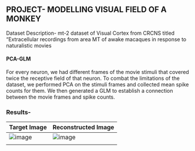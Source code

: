 ## PROJECT- MODELLING VISUAL FIELD OF A MONKEY
Dataset Description- mt-2 dataset of Visual Cortex from CRCNS titled “Extracellular recordings from area MT of awake macaques in response to naturalistic movies    

#### PCA-GLM   
For every neuron, we had different frames of the movie stimuli that covered twice the receptive field of that neuron. To combat the limitations of the dataset, we performed PCA on the stimuli frames and collected mean spike counts for them. We then generated a GLM to establish a connection between the movie frames and spike counts.     

### Results-
| Target Image   | Reconstructed Image |
| ------- | ------- |
|![image](https://user-images.githubusercontent.com/78497850/173567339-0b5620df-c915-40a9-966d-8422dbe9f835.png)         |   ![image](https://user-images.githubusercontent.com/78497850/173567527-34b82804-4c65-4a32-8406-999c8596e67d.png)      |
|         |         |

